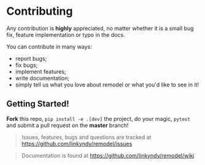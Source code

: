 Contributing
============

Any contribution is **highly** appreciated, no matter whether it is a small bug fix, feature implementation or typo in the docs.

You can contribute in many ways:

* report bugs;
* fix bugs;
* implement features;
* write documentation;
* simply tell us what you love about remodel or what you'd like to see in it!


## Getting Started!

**Fork** this repo, `pip install -e .[dev]` the project, do your magic, `pytest` and submit a pull request on the **master** branch!

> Issues, features, bugs and questions are tracked at https://github.com/linkyndy/remodel/issues

> Documentation is found at https://github.com/linkyndy/remodel/wiki

